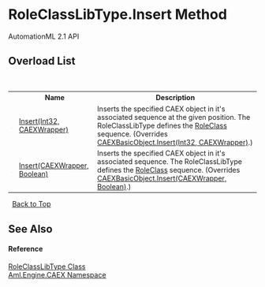 # RoleClassLibType.Insert Method 
AutomationML 2.1 API 


## Overload List
&nbsp;<table><tr><th></th><th>Name</th><th>Description</th></tr><tr><td>![Public method](media/pubmethod.gif "Public method")</td><td><a href="M_Aml_Engine_CAEX_RoleClassLibType_Insert_1">Insert(Int32, CAEXWrapper)</a></td><td>
Inserts the specified CAEX object in it's associated sequence at the given position. The RoleClassLibType defines the <a href="P_Aml_Engine_CAEX_RoleClassLibType_RoleClass">RoleClass</a> sequence.
 (Overrides <a href="M_Aml_Engine_CAEX_CAEXBasicObject_Insert_1">CAEXBasicObject.Insert(Int32, CAEXWrapper)</a>.)</td></tr><tr><td>![Public method](media/pubmethod.gif "Public method")</td><td><a href="M_Aml_Engine_CAEX_RoleClassLibType_Insert">Insert(CAEXWrapper, Boolean)</a></td><td>
Inserts the specified CAEX object in it's associated sequence. The RoleClassLibType defines the <a href="P_Aml_Engine_CAEX_RoleClassLibType_RoleClass">RoleClass</a> sequence.
 (Overrides <a href="M_Aml_Engine_CAEX_CAEXBasicObject_Insert">CAEXBasicObject.Insert(CAEXWrapper, Boolean)</a>.)</td></tr></table>&nbsp;
<a href="#roleclasslibtype.insert-method">Back to Top</a>

## See Also


#### Reference
<a href="T_Aml_Engine_CAEX_RoleClassLibType">RoleClassLibType Class</a><br /><a href="N_Aml_Engine_CAEX">Aml.Engine.CAEX Namespace</a><br />